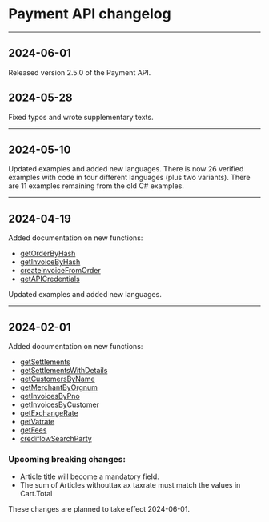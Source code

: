 # Payment API changelog

<include from="Snippets-PaymentAPI.md" element-id="snippet-header"></include>

---
## 2024-06-01

Released version 2.5.0 of the Payment API.

## 2024-05-28

Fixed typos and wrote supplementary texts.

---
## 2024-05-10

Updated examples and added new languages. There is now 26 verified examples with code in four different languages (plus two variants). There are 11 examples remaining from the old C# examples.

---
## 2024-04-19

Added documentation on new functions:
* [getOrderByHash](getOrderByHash.md)
* [getInvoiceByHash](getInvoiceByHash.md)
* [createInvoiceFromOrder](createInvoiceFromOrder.md)
* [getAPICredentials](getAPICredentials.md)

Updated examples and added new languages.

---
## 2024-02-01

Added documentation on new functions:
* [getSettlements](getSettlements.md)
* [getSettlementsWithDetails](getSettlementsWithDetails.md)
* [getCustomersByName](getCustomersByName.md)
* [getMerchantByOrgnum](getMerchantByOrgnum.md)
* [getInvoicesByPno](getInvoicesByPno.md)
* [getInvoicesByCustomer](getInvoicesByCustomer.md)
* [getExchangeRate](getExchangeRate.md)
* [getVatrate](getVatrate.md)
* [getFees](getFees.md)
* [crediflowSearchParty](crediflowSearchParty.md)

### Upcoming breaking changes:
* Article title will become a mandatory field.
* The sum of Articles withouttax ax taxrate must match the values in Cart.Total

These changes are planned to take effect 2024-06-01.